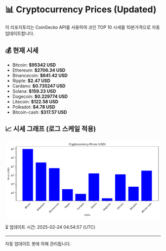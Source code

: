 
# 📊 Cryptocurrency Prices (Updated)

이 리포지토리는 CoinGecko API를 사용하여 코인 TOP 10 시세를 10분가격으로 자동 업데이트합니다.

## 💰 현재 시세
- Bitcoin: **$95342 USD**
- Ethereum: **$2706.34 USD**
- Binancecoin: **$641.42 USD**
- Ripple: **$2.47 USD**
- Cardano: **$0.735247 USD**
- Solana: **$159.23 USD**
- Dogecoin: **$0.229774 USD**
- Litecoin: **$122.58 USD**
- Polkadot: **$4.78 USD**
- Bitcoin-cash: **$317.57 USD**

## 📈 시세 그래프 (로그 스케일 적용)
![Crypto Prices](crypto_prices.png)

⏳ 업데이트 시간: 2025-02-24 04:54:57 (UTC)

---
자동 업데이트 봇에 의해 관리됩니다.
